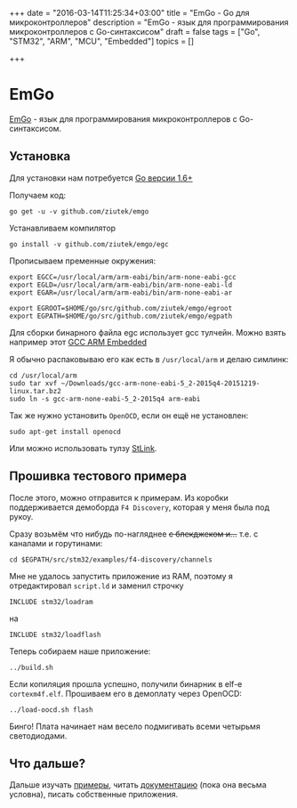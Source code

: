 +++
date = "2016-03-14T11:25:34+03:00"
title = "EmGo - Go для микроконтроллеров"
description = "EmGo - язык для программирования микроконтроллеров с Go-синтаксисом"
draft = false
tags = ["Go", "STM32", "ARM", "MCU", "Embedded"]
topics = []

+++

# EmGo

[EmGo](https://github.com/ziutek/emgo) - язык для программирования микроконтроллеров с Go-синтаксисом.


## Установка

Для установки нам потребуется [Go версии 1.6+](https://golang.org/dl/)

Получаем код:

    go get -u -v github.com/ziutek/emgo

Устанавливаем компилятор

    go install -v github.com/ziutek/emgo/egc

Прописываем пременные окружения:


```
export EGCC=/usr/local/arm/arm-eabi/bin/arm-none-eabi-gcc
export EGLD=/usr/local/arm/arm-eabi/bin/arm-none-eabi-ld
export EGAR=/usr/local/arm/arm-eabi/bin/arm-none-eabi-ar

export EGROOT=$HOME/go/src/github.com/ziutek/emgo/egroot
export EGPATH=$HOME/go/src/github.com/ziutek/emgo/egpath
```

Для сборки бинарного файла egc использует gcc тулчейн. Можно взять например этот [GCC ARM Embedded](https://launchpad.net/gcc-arm-embedded)

Я обычно распаковываю его как есть в `/usr/local/arm` и делаю симлинк:

```
cd /usr/local/arm
sudo tar xvf ~/Downloads/gcc-arm-none-eabi-5_2-2015q4-20151219-linux.tar.bz2
sudo ln -s gcc-arm-none-eabi-5_2-2015q4 arm-eabi
```

Так же нужно установить `OpenOCD`, если он ещё не установлен:

    sudo apt-get install openocd

Или можно использовать тулзу [StLink](https://github.com/texane/stlink).


## Прошивка тестового примера

После этого, можно отправится к примерам. Из коробки поддерживается демоборда `F4 Discovery`, которая у меня была под рукоу.

Сразу возьмём что нибудь по-нагляднее <del>с блекджеком и...</del> т.е. с каналами и горутинами:

    cd $EGPATH/src/stm32/examples/f4-discovery/channels

Мне не удалось запустить приложение из RAM, поэтому я отредактировал `script.ld` и заменил строчку

    INCLUDE stm32/loadram

на

    INCLUDE stm32/loadflash

Теперь собираем наше приложение:

    ../build.sh

Если копиляция прошла успешно, получили бинарник в elf-е `cortexm4f.elf`. Прошиваем его в демоплату через OpenOCD:

    ../load-oocd.sh flash

Бинго! Плата начинает нам весело подмигивать всеми четырьмя светодиодами.

## Что дальше?

Дальше изучать [примеры](https://github.com/ziutek/emgo/tree/master/egpath/src/stm32/examples), читать [документацию](https://sites.google.com/site/embeddedgo/) (пока она весьма условна), писать собственные приложения.

